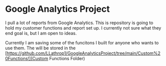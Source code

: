 # Google Analytics Project
I pull a lot of reports from Google Analytics. This is repository is going to hold my customer functions and report set up. I currently not sure what they end goal is, but I am open to ideas.

Currently I am saving some of the funcitons I built for anyone who wants to use them. The will be stored in the [https://github.com/LLathrop1/GoogleAnalyticsProject/tree/main/Custom%20Functions!](Custom Functions Folder)
